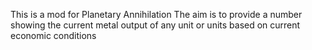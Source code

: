 This is a mod for Planetary Annihilation
The aim is to provide a number showing the current metal output of any unit or units based on current economic conditions

